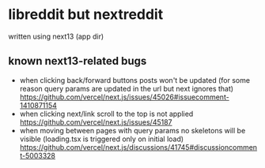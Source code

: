 # libreddit but nextreddit

written using next13 (app dir)

## known next13-related bugs

- when clicking back/forward buttons posts won't be updated (for some reason query params are updated in the url but next ignores that) https://github.com/vercel/next.js/issues/45026#issuecomment-1410871154
- when clicking next/link scroll to the top is not applied https://github.com/vercel/next.js/issues/45187
- when moving between pages with query params no skeletons will be visible (loading.tsx is triggered only on initial load) https://github.com/vercel/next.js/discussions/41745#discussioncomment-5003328
